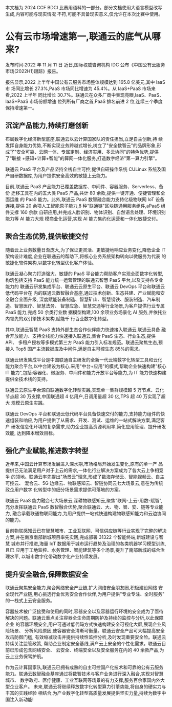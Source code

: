 本文档为 2024 CCF BDCI 比赛用语料的一部分。部分文档使用大语言模型改写生成,内容可能与现实情况 不符,可能不具备现实意义,仅允许在本次比赛中使用。 

# 公有云市场增速第一,联通云的底气从哪来?

发布时间:2022 年 11 月 11 日 近日,国际权威咨询机构 IDC 公布《中国公有云服务市场(2022H1)跟踪》报告。

报告显示,2022 上半年中国公有云服务市场整体规模达到 165.8 亿美元,其中 IaaS 市 场同比增长 27.3%,PaaS 市场同比增速为 45.4%。从 IaaS+PaaS 市场来看,2022 上半年 同比增长 30.7%。联通云在众多厂商中表现亮眼,IaaS、PaaS、IaaS+PaaS 市场份额增速 位列所有厂商之首,PaaS 排名前进 2 位,连续三个季度保持增速第一。

## 沉淀产品能力,持续打磨创新

布局数字化经济新型底座,联通云以云计算国家队的责任担当,立足自主创新,持 续发挥自身能力优势,不断实现业务跨越式增长,树立了"安全数智云"的品牌形象,形 成了"安全可靠、云网一体、专属定制、经济实用、多云协同"的特色优势,提供了"联接 +感知+计算+智能"的算网一体化服务,打造数字经济"第一算力引擎"。

联通云 PaaS 平台及产品坚持全栈自主可控,提供自研操作系统 CULinux 系统及国 产自研数据库,为用户提供安全高效的敏捷上云能力。

目前,联通云 PaaS 产品能力已覆盖数据库、中间件、容器服务、Serverless、备份 迁移工具在内的五大类 PaaS 产品,共计 80 余款,提供一键开通、便捷管理和全面运维 的 PaaS 能力。此外,联通云 PaaS 数智融合能力支持亿级物联网 IoT 设备连接,提供 20 余项人工智能原子能力,8 种"联通链"区块链通用服务组件,aPaaS 组件支撑 160 余款 自研应用,并完成人脸识别、物体识别、自然语言处理、环境识别能力等 AI 能力大规 模商业化运营,实现 AI 能力集约化运营和一体化敏捷交付。

## 聚合生态优势,提供敏捷交付

随着云上业务数量日渐庞大,为了保证更灵活、更敏捷地响应业务变化,降低企业 IT 架构设计难度,企业在联通云的帮助下,将核心业务系统架构转向以微服务为代表 的敏捷化软件架构,以数字化转型优化客户体验。

联通云凝心聚力打造强大、敏捷的 PaaS 平台能力帮助客户实现全面数字化转型, 构筑包括支持 PaaS 能力统一运营管理的联通云智慧 PaaS 平台,以及支持各专业能力的 联通云研发集成平台、联通云云原生平台、联通云 DevOps 平台和联通云低代码平台在 内的联通云数智融合基座,通过技术创新、生态共建、产业赋能和安全融合全面升级, 深度赋能装备制造、智慧矿山、智慧钢铁、服装制造、汽车制造、智慧医疗、智慧法务、 智慧应急、智慧交通等行业场景,为客户提供行业专属 PaaS 能力,完成 50 余类行业数 据模型构建,100 余项业务场景化 AI 服务,并依托业内领先的双引擎技术架构,赋能千 行百业数字化转型。

其中,联通云智慧 PaaS 支持外部生态合作伙伴能力快速接入联通云,联通云具备 融合开放能力、支持全栈能力快速接入联通云,集合 PaaS 生态、行业生态,提供 API、 多租户授权等多模式第三方 PaaS 能力引入标准规范。联通云聚焦生态,预接入 Top5 国产主流数据库及中间件,满足自主可控生态 85%的需求。

联通云研发集成平台是中国联通自主研发的全新一代云端数字化转型工具和云化 能力聚合平台,以中台建设为核心,采用"中台+应用"的模式,帮助企业快速构建"核心 IT 能力",包括:容器化、微服务、中间件和能力开放平台等能力,为 IT 能力快速构建 提供全技术栈的支持。

联通云云原生平台源自联通数字化转型实践,实现单一集群规模超 5 万节点、云化 节点超 30 万支撑,中国联通超 4 亿用户,日调用量超 30 亿,TPS 超 40 万实现了超大 规模云原生实践。

联通云 DevOps 平台和联通云低代码平台具备快速交付的能力,支持能力组件的快 速组装和响应,为用户提供了从需求、开发、测试、运维的一站式解决方案,满足客户 研发信息化环境的复杂需求,助力企业提高资源利用率,简化应用管理、提升研发效能, 达到降本增效目标。

## 强化产业赋能,推进数字转型

近年来,中国云计算市场发展进入深水期,市场格局开始发生变化,原有的单一产 品提供已无法满足用户对于上云的需求,一体化行业解决方案成为了各大云上争相竞争 的领地。联通云率先提出"场景云"理念,形成了数海存储云、智能视频云、自主可控云、
混合云、5G 边缘云、物联感知云、智链协同云七大场景云,意在为传统政企用户数字 化转型中的细分场景需求提供可落地的方案。

联通云 PaaS 能力融合七大场景云,深耕物联感知云,聚焦"联网-上云-用数-赋智",
充分发挥联通云 PaaS 数智融合优势,聚合联通云、大、物、智、安、链等专业能力, 融合承载联通物联网能力,为用户提供一站式快速构建物联感知能力和云边协同的能力。

目前物联感知云已在智慧城市、工业互联网、可信供应链等行业实现了完整的解决 方案,并在南京南部新城项目率先实践,完成部署 31322 个智能终端,新城建设与智慧 城市并行推进,海量 IoT 数据用于城市运行趋势及治理的各类机器学习模型训练,且已 应用于工地监控、水务管理、智能建筑等多个场景,提升了南部新城的综合治理水平, 以城市数字化带动数字化产业持续发展。

## 提升安全融合,保障数据安全

联通云聚焦安全能力,聚合网络安全产业链,扩大网络安全朋友圈,积极建设网络 安全现代产业链,用心挑选行业优秀安全合作伙伴,为用户提供"专业专注、全时服务" 的一栈式上云安全服务。

容器技术被广泛接受和使用的同时,容器安全以及容器运行环境的安全成为了亟待 解决的问题。联通云重点关注容器全生命周期防护及持续的监控与分析,以此保障企业 的容器环境安全,用户可通过低代码方式快速构建安全可视化大屏,展现企业风险场景、 分析风险原因,使容器安全清晰可衡量。联通云安全产品可大幅提高安全攻击防御门槛, 有效缩减攻击并提供持续性监控分析,及时发现重要安全险。联通云持续关注监管政策, 帮助企业制定安全基线,满户云上安全的个性化需求。联通云目前已形成包含网络安全、 云安全、终端安全以及安全服务在内的 40 余款产品,为云上业务保驾护航。

作为云计算国家队,联通云已拥有成熟的自主可控国产化技术和可靠的公有云服务 能力。联通云数智融合基座通过将数智技术与客户业务进行深入融合,实现对智慧城市、
数字政府、医疗健康、工业互联网等场景的有力支撑,服务百余家国内外大型企业客户。 未来,联通云将继续释放数字化转型算力引擎势能,将自身的硬实力与丰富的实践经验 相结合,为产业数字化转型高质量发展提供坚实力量,持续为数字中国注入新动能!